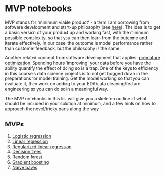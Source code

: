 # MVP notebooks

MVP stands for 'minimum viable product' - a term I am borrowing from software development and start-up philosophy (see [here](https://en.wikipedia.org/wiki/Minimum_viable_product)). The idea is to get a basic version of your product up and working fast, with the minimum possible complexity, so that you can then learn from the outcome and iterate effectively. In our case, the outcome is model performance rather than customer feedback, but the philosophy is the same.

Another related concept from software development that applies: [premature optimization](https://stackoverflow.com/questions/385506/when-is-optimisation-premature). Spending hours 'improving' your data before you have the ability quantify the effect of doing so is a trap. One of the keys to efficiency in this course's data science projects is to not get bogged down in the preparations for model training. Get the model working so that you can evaluate it, then work on adding to your EDA/data cleaning/feature engineering so you can do so in a meaningful way.

The MVP notebooks in this list will give you a skeleton outline of what should be included in your solution at minimum, and a few hints on how to approach the novel/tricky parts along the way.

## MVPs

1. [Logistic regression](https://github.com/4GeeksAcademy/gperdrizet-logistic-regression-project/blob/main/src/mvp.ipynb)
2. [Linear regression](https://github.com/4GeeksAcademy/gperdrizet-linear-regression/blob/main/src/mvp.ipynb)
3. [Regularized linear regression](https://github.com/4GeeksAcademy/gperdrizet-regularized-linear-regression/tree/main/src/mvp.ipynb)
4. [Decision trees](https://github.com/4GeeksAcademy/gperdrizet-diabetes-prediction/blob/main/src/decision_tree_mvp.ipynb)
5. [Random forest](https://github.com/4GeeksAcademy/gperdrizet-diabetes-prediction/blob/main/src/decision_tree_mvp.ipynb)
6. [Gradient boosting](https://github.com/4GeeksAcademy/gperdrizet-diabetes-prediction/blob/main/src/gradient_boosting_mvp.ipynb)
7. [Naive bayes](https://github.com/4GeeksAcademy/gperdrizet-naive-bayes-project/blob/main/src/MVP.ipynb)
